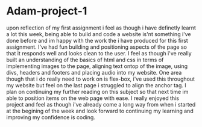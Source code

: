 # Adam-project-1

upon reflection of my first assignment i feel as though i have definetly learnt a lot this week, being able to build and code a website is'nt something i've done before and im happy with the work the i have produced for this first assignment. I've had fun building and positioning aspects of the page so that it responds well and looks clean to the user. I feel as though i've really built an understanding of the basics of html and css in terms of implementing images to the page, aligning text ontop of the image, using divs, headers and footers and placing audio into my website. One area though that i do really need to work on is flex-box, i've used this throughout my website but feel on the last page i struggled to align the anchor tag. I plan on continuing my further reading on this subject so that next time im able to position items on the web page with ease. I really enjoyed this project and feel as though i've already come a long way from when i started at the begining of the week and look forward to continuing my learning and improving my confidence is coding.

